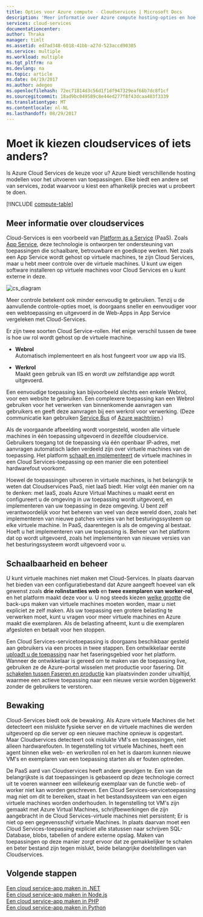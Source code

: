 ```yaml
---
title: Opties voor Azure compute - Cloudservices | Microsoft Docs
description: 'Meer informatie over Azure compute hosting-opties en hoe deze werken: App Service, Cloud Services en virtuele Machines'
services: cloud-services
documentationcenter: 
author: Thraka
manager: timlt
ms.assetid: ed7ad348-6018-41bb-a27d-523accd90305
ms.service: multiple
ms.workload: multiple
ms.tgt_pltfrm: na
ms.devlang: na
ms.topic: article
ms.date: 04/19/2017
ms.author: adegeo
ms.openlocfilehash: 72ec71814d3c56d1f1df947329eaf66b7dc8f1cf
ms.sourcegitcommit: 18ad9bc049589c8e44ed277f8f43dcaa483f3339
ms.translationtype: MT
ms.contentlocale: nl-NL
ms.lasthandoff: 08/29/2017
---
```

# <a name="should-i-choose-cloud-services-or-something-else"></a>Moet ik kiezen cloudservices of iets anders?
Is Azure Cloud Services de keuze voor u? Azure biedt verschillende hosting modellen voor het uitvoeren van toepassingen. Elke biedt een andere set van services, zodat waarvoor u kiest een afhankelijk precies wat u probeert te doen.

[!INCLUDE [compute-table](../../includes/compute-options-table.md)]

<a name="tellmecs"></a>

## <a name="tell-me-about-cloud-services"></a>Meer informatie over cloudservices
Cloud-Services is een voorbeeld van [Platform as a Service](https://azure.microsoft.com/overview/what-is-paas/) (PaaS). Zoals [App Service](../app-service-web/app-service-web-overview.md), deze technologie is ontworpen ter ondersteuning van toepassingen die schaalbare, betrouwbare en goedkope werken. Net zoals een App Service wordt gehost op virtuele machines, te zijn Cloud Services, maar u hebt meer controle over de virtuele machines. U kunt uw eigen software installeren op virtuele machines voor Cloud Services en u kunt externe in deze.

![cs_diagram](./media/cloud-services-choose-me/diagram.png)

Meer controle betekent ook minder eenvoudig te gebruiken. Tenzij u de aanvullende controle-opties moet, is doorgaans sneller en eenvoudiger voor een webtoepassing en uitgevoerd in de Web-Apps in App Service vergeleken met Cloud-Services.

Er zijn twee soorten Cloud Service-rollen. Het enige verschil tussen de twee is hoe uw rol wordt gehost op de virtuele machine.

* **Webrol**  
Automatisch implementeert en als host fungeert voor uw app via IIS.

* **Werkrol**  
Maakt geen gebruik van IIS en wordt uw zelfstandige app wordt uitgevoerd.

Een eenvoudige toepassing kan bijvoorbeeld slechts een enkele Webrol, voor een website te gebruiken. Een complexere toepassing kan een Webrol gebruiken voor het verwerken van binnenkomende aanvragen van gebruikers en geeft deze aanvragen bij een werkrol voor verwerking. (Deze communicatie kan gebruiken [Service Bus](../service-bus-messaging/service-bus-fundamentals-hybrid-solutions.md) of [Azure wachtrijen](../storage/common/storage-introduction.md).)

Als de voorgaande afbeelding wordt voorgesteld, worden alle virtuele machines in één toepassing uitgevoerd in dezelfde cloudservice. Gebruikers toegang tot de toepassing via één openbaar IP-adres, met aanvragen automatisch laden verdeeld zijn over virtuele machines van de toepassing. Het platform [schaalt en implementeert](cloud-services-how-to-scale.md) de virtuele machines in een Cloud Services-toepassing op een manier die een potentieel hardwarefout voorkomt.

Hoewel de toepassingen uitvoeren in virtuele machines, is het belangrijk te weten dat Cloudservices PaaS, niet IaaS biedt. Hier volgt één manier om na te denken: met IaaS, zoals Azure Virtual Machines u maakt eerst en configureert u de omgeving in uw toepassing wordt uitgevoerd, en implementeren van uw toepassing in deze omgeving. U bent zelf verantwoordelijk voor het beheren van veel van deze wereld doen, zoals het implementeren van nieuwe patches versies van het besturingssysteem op elke virtuele machine. In PaaS, daarentegen is als de omgeving al bestaat. Hoeft u het implementeren van uw toepassing is. Beheer van het platform dat op wordt uitgevoerd, zoals het implementeren van nieuwe versies van het besturingssysteem wordt uitgevoerd voor u.

## <a name="scaling-and-management"></a>Schaalbaarheid en beheer
U kunt virtuele machines niet maken met Cloud-Services. In plaats daarvan het bieden van een configuratiebestand dat Azure aangeeft hoeveel van elk gewenst zoals **drie rolinstanties web** en **twee exemplaren van worker-rol**, en het platform maakt deze voor u.  U nog steeds kiezen [welke grootte](cloud-services-sizes-specs.md) die back-ups maken van virtuele machines moeten worden, maar u niet expliciet ze zelf maken. Als uw toepassing een grotere belasting te verwerken moet, kunt u vragen voor meer virtuele machines en Azure maakt die exemplaren. Als de belasting afneemt, kunt u die exemplaren afgesloten en betaalt voor hen stoppen.

Een Cloud Services-servicetoepassing is doorgaans beschikbaar gesteld aan gebruikers via een proces in twee stappen. Een ontwikkelaar eerste [uploadt u de toepassing](cloud-services-how-to-create-deploy.md) naar het faseringsgebied voor het platform. Wanneer de ontwikkelaar is gereed om te maken van de toepassing live, gebruiken ze de Azure-portal wisselen met productie voor fasering. Dit [schakelen tussen Faseren en productie](cloud-services-nodejs-stage-application.md) kan plaatsvinden zonder uitvaltijd, waarmee een actieve toepassing naar een nieuwe versie worden bijgewerkt zonder de gebruikers te verstoren.

## <a name="monitoring"></a>Bewaking
Cloud-Services biedt ook de bewaking. Als Azure virtuele Machines die het detecteert een mislukte fysieke server en de virtuele machines die werden uitgevoerd op die server op een nieuwe machine opnieuw is opgestart. Maar Cloudservices detecteert ook mislukte VM's en toepassingen, niet alleen hardwarefouten. In tegenstelling tot virtuele Machines, heeft een agent binnen elke web- en werkrollen rol en het is daarom kunnen nieuwe VM's en exemplaren van een toepassing starten als er fouten optreden.

De PaaS aard van Cloudservices heeft andere gevolgen te. Een van de belangrijkste is dat toepassingen is gebaseerd op deze technologie correct uit te voeren wanneer een willekeurig exemplaar van de functie web- of worker niet kan worden geschreven. Een Cloud Services-servicetoepassing mag niet om dit te bereiken, staat in het bestandssysteem van een eigen virtuele machines worden onderhouden. In tegenstelling tot VM's zijn gemaakt met Azure Virtual Machines, schrijfbewerkingen die zijn aangebracht in de Cloud Services-virtuele machines niet persistent; Er is niet op een gegevensschijf virtuele Machines. In plaats daarvan moet een Cloud Services-toepassing expliciet alle statussen naar schrijven SQL-Database, blobs, tabellen of andere externe opslag. Maken van toepassingen op deze manier zorgt ervoor dat ze gemakkelijker te schalen en beter bestand zijn tegen mislukt, beide belangrijke doelstellingen van Cloudservices.

## <a name="next-steps"></a>Volgende stappen
[Een cloud service-app maken in .NET](cloud-services-dotnet-get-started.md)  
[Een cloud service-app maken in Node.js](cloud-services-nodejs-develop-deploy-app.md)  
[Een cloud service-app maken in PHP](../cloud-services-php-create-web-role.md)  
[Een cloud service-app maken in Python](cloud-services-python-ptvs.md)

